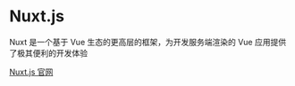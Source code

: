 # Nuxt.js
Nuxt 是一个基于 Vue 生态的更高层的框架，为开发服务端渲染的 Vue 应用提供了极其便利的开发体验 


[Nuxt.js 官网](https://nuxtjs.org/)
